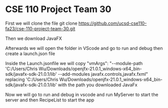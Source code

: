 # CSE 110 Project Team 30
First we will clone the file 
git clone https://github.com/ucsd-cse110-fa23/cse-110-project-team-30.git

Then we download JavaFX

Afterwards we will open the folder in VScode and go to run and debug then create a launch.json file

Inside the Launch.jsonfile we will copy "vmArgs": "--module-path 'C:/Users/Chris Wu/Downloads/openjfx-21.0.1_windows-x64_bin-sdk/javafx-sdk-21.0.1/lib' --add-modules javafx.controls,javafx.fxml"
replacing 'C:/Users/Chris Wu/Downloads/openjfx-21.0.1_windows-x64_bin-sdk/javafx-sdk-21.0.1/lib' with the path you downloaded JavaFx

Now we will go to run and debug in vscode and run MyServer to start the server and then RecipeList to start the app